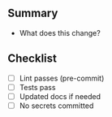 ## Summary
- What does this change?

## Checklist
- [ ] Lint passes (pre-commit)
- [ ] Tests pass
- [ ] Updated docs if needed
- [ ] No secrets committed
